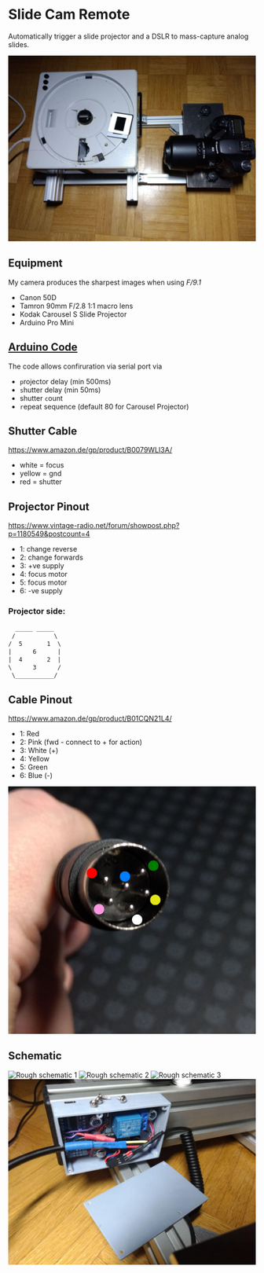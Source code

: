 # Slide Cam Remote
Automatically trigger a slide projector and a DSLR to mass-capture analog slides.

![Overview](doc_images/overview.jpg)

## Equipment
My camera produces the sharpest images when using *F/9.1*
* Canon 50D
* Tamron 90mm F/2.8 1:1 macro lens
* Kodak Carousel S Slide Projector
* Arduino Pro Mini

## [Arduino Code](slide-cam-remote/slide-cam-remote.ino)
The code allows confiruration via serial port via
* `p`rojector delay (min 500ms)
* `s`hutter delay (min 50ms)
* shutter `c`ount 
* `r`epeat sequence (default 80 for Carousel Projector)

## Shutter Cable
https://www.amazon.de/gp/product/B0079WLI3A/
* white = focus
* yellow = gnd
* red = shutter

## Projector Pinout
https://www.vintage-radio.net/forum/showpost.php?p=1180549&postcount=4
* 1: change reverse
* 2: change forwards
* 3: +ve supply
* 4: focus motor
* 5: focus motor
* 6: -ve supply

### Projector side:
```
  _____ _____ 
 /           \
/  5       1  \
|      6      |
|  4       2  |
\      3      /
 \___________/
```
## Cable Pinout
https://www.amazon.de/gp/product/B01CQN21L4/
* 1: Red
* 2: Pink (fwd - connect to + for action)
* 3: White (+)
* 4: Yellow
* 5: Green
* 6: Blue (-)

![Cable pionout](doc_images/pinout.jpg)

## Schematic
![Rough schematic 1](doc_images/IMG_5354.JPG)
![Rough schematic 2](doc_images/IMG_5355.JPG)
![Rough schematic 3](doc_images/IMG_5356.JPG)
![Case](doc_images/printed_case.jpg)
